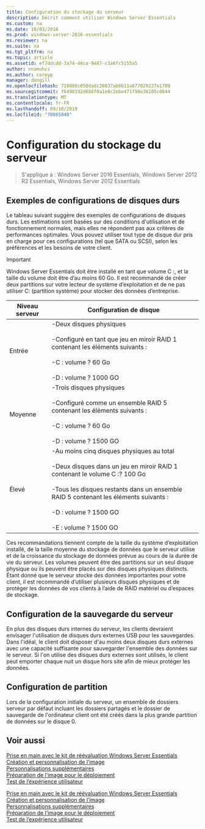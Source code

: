 ```yaml
---
title: Configuration du stockage du serveur
description: Décrit comment utiliser Windows Server Essentials
ms.custom: na
ms.date: 10/03/2016
ms.prod: windows-server-2016-essentials
ms.reviewer: na
ms.suite: na
ms.tgt_pltfrm: na
ms.topic: article
ms.assetid: ef7ddcdd-3a74-40ca-9487-c3a6fc5155a5
author: nnamuhcs
ms.author: coreyp
manager: dongill
ms.openlocfilehash: 718080c050dadc20837ab6b11a677029227e1709
ms.sourcegitcommit: f6490192d686f0a1e0c2ebe471f98e30105c0844
ms.translationtype: MT
ms.contentlocale: fr-FR
ms.lasthandoff: 09/10/2019
ms.locfileid: "70865040"
---
```

# <a name="configure-server-storage"></a>Configuration du stockage du serveur

>S'applique à : Windows Server 2016 Essentials, Windows Server 2012 R2 Essentials, Windows Server 2012 Essentials

## <a name="sample-hard-disk-configurations"></a>Exemples de configurations de disques durs  
 Le tableau suivant suggère des exemples de configurations de disques durs. Les estimations sont basées sur des conditions d'utilisation et de fonctionnement normales, mais elles ne répondent pas aux critères de performances optimales. Vous pouvez utiliser tout type de disque dur pris en charge pour ces configurations (tel que SATA ou SCSI), selon les préférences et les besoins de votre client.  
  
> [!IMPORTANT]
>   Windows Server Essentials doit être installé en tant que volume C :, et la taille du volume doit être d’au moins 60 Go. Il est recommandé de créer deux partitions sur votre lecteur de système d’exploitation et de ne pas utiliser C: (partition système) pour stocker des données d’entreprise.  
  
|Niveau serveur|Configuration de disque|  
|------------------|------------------------|  
|Entrée|-Deux disques physiques<br /><br /> -Configuré en tant que jeu en miroir RAID 1 contenant les éléments suivants :<br /><br /> -C : volume ? 60 Go<br /><br /> -D : volume ? 1000 GO|  
|Moyenne|-Trois disques physiques<br /><br /> -Configuré comme un ensemble RAID 5 contenant les éléments suivants :<br /><br /> -C : volume ? 60 Go<br /><br /> -D : volume ? 1500 GO|  
|Élevé|-Au moins cinq disques physiques au total<br /><br /> -Deux disques dans un jeu en miroir RAID 1 contenant le volume C :? 100 Go<br /><br /> -Tous les disques restants dans un ensemble RAID 5 contenant les éléments suivants :<br /><br /> -D : volume ? 1500 GO<br /><br /> -E : volume ? 1500 GO|  
  
 Ces recommandations tiennent compte de la taille du système d’exploitation installé, de la taille moyenne du stockage de données que le serveur utilise et de la croissance du stockage de données prévue au cours de la durée de vie du serveur. Les volumes peuvent être des partitions sur un seul disque physique ou ils peuvent être placés sur des disques physiques distincts. Étant donné que le serveur stocke des données importantes pour votre client, il est recommandé d’utiliser plusieurs disques physiques et de protéger les données de vos clients à l’aide de RAID matériel ou d’espaces de stockage.  
  
## <a name="configuring-your-server-backup"></a>Configuration de la sauvegarde du serveur  
 En plus des disques durs internes du serveur, les clients devraient envisager l'utilisation de disques durs externes USB pour les sauvegardes. Dans l'idéal, le client doit disposer d'au moins deux disques durs externes avec une capacité suffisante pour sauvegarder l'ensemble des données sur le serveur. Si l'on utilise des disques durs externes sont utilisés, le client peut emporter chaque nuit un disque hors site afin de mieux protéger les données.  
  
## <a name="partition-configuration"></a>Configuration de partition  
 Lors de la configuration initiale du serveur, un ensemble de dossiers serveur par défaut incluant les dossiers partagés et le dossier de sauvegarde de l'ordinateur client ont été créés dans la plus grande partition de données sur le disque 0.  
  
## <a name="see-also"></a>Voir aussi  

 [Prise en main avec le kit de réévaluation Windows Server Essentials](Getting-Started-with-the-Windows-Server-Essentials-ADK.md)   
 [Création et personnalisation de l’image](Creating-and-Customizing-the-Image.md)   
 [Personnalisations supplémentaires](Additional-Customizations.md)   
 [Préparation de l’image pour le déploiement](Preparing-the-Image-for-Deployment.md)   
 [Test de l’expérience utilisateur](Testing-the-Customer-Experience.md)

 [Prise en main avec le kit de réévaluation Windows Server Essentials](../install/Getting-Started-with-the-Windows-Server-Essentials-ADK.md)   
 [Création et personnalisation de l’image](../install/Creating-and-Customizing-the-Image.md)   
 [Personnalisations supplémentaires](../install/Additional-Customizations.md)   
 [Préparation de l’image pour le déploiement](../install/Preparing-the-Image-for-Deployment.md)   
 [Test de l’expérience utilisateur](../install/Testing-the-Customer-Experience.md)

